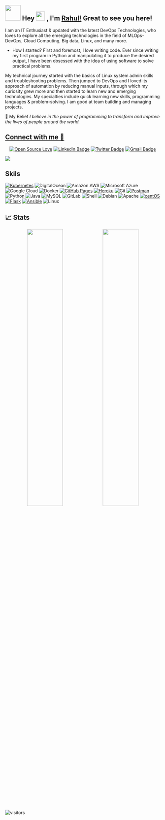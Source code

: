 ## <img src="https://github.com/TheDudeThatCode/TheDudeThatCode/blob/master/Assets/Developer.gif" width="50px"> Hey <img src="https://github.com/TheDudeThatCode/TheDudeThatCode/blob/master/Assets/Hi.gif" width="29"> , I'm [Rahul!](https://bio.link/linkrahulkumar) Great to see you here! 

I am an IT Enthusiast & updated with the latest DevOps Technologies, who loves to explore all the emerging technologies in the field of MLOps-DevOps, Cloud Computing, Big data, Linux, and many more.

* How I started? First and foremost, I love writing code. Ever since writing my first program in Python and manipulating it to produce the desired output, I have been obsessed with the idea of using software to solve practical problems.

My technical journey started with the basics of Linux system admin skills and troubleshooting problems. Then jumped to DevOps and I loved its approach of automation by reducing manual inputs, through which my curiosity grew more and then started to learn new and emerging technologies. My specialties include quick learning new skills, programming languages & problem-solving. I am good at team building and managing projects.

🚀 My Belief 
_I believe in the power of programming to transform and improve the lives of people around the world._

<!--
<p align="center">
  <img src="https://github.com/rahulkumar-choudhary/rahulkumar-choudhary/blob/master/gif/code_at_night.gif?raw=true" width="450" height="260" />
</p>
-->

## [Connect with me 💬](https://bio.link/linkrahulkumar) 

<div align="center">
 
[![Open Source Love](https://badges.frapsoft.com/os/v2/open-source.svg?v=103)](https://github.com/rahulkumar-choudhary)
[![Linkedin Badge](https://img.shields.io/badge/-Rahulkumar_Choudhary-blue?style=flat-square&logo=Linkedin&logoColor=white&link=https://www.linkedin.com/in/rahulkumar-choudhary/)](https://www.linkedin.com/in/rahulkumar-choudhary/)
[![Twitter Badge](https://img.shields.io/badge/-@rahulkumarstwt-1ca0f1?style=flat-square&labelColor=1ca0f1&logo=twitter&logoColor=white&link=https://twitter.com/rahulkumarstwt)](https://twitter.com/rahulkumarstwt)
[![Gmail Badge](https://img.shields.io/badge/-rahulchoudhary5768@gmail.com-c14438?style=flat-square&logo=Gmail&logoColor=white&link=mailto:rahulchoudhary5768@gmail.com)](mailto:rahulchoudhary5768@gmail.com)
<!-- [![Medium Badge](https://img.shields.io/badge/Medium-12100E?style=for-the-badge&logo=medium&logoColor=white&link=https://rahulchoudhary5768.medium.com/)](https://rahulchoudhary5768.medium.com/) -->
</div>  

<img src="https://activity-graph.herokuapp.com/graph?username=rahulkumar-choudhary&bg_color=0f2d3d&color=1cadfb&line=1cadfb&point=1cadfb&area=true&hide_border=true">

## Skils 

[![Kubernetes](https://img.shields.io/badge/-Kubernetes-326CE5?style=flat-square&logo=Kubernetes&logoColor=ffffff)](https://kubernetes.io/)
![DigitalOcean](https://img.shields.io/badge/-Digital%20Ocean-darkblue?style=flat-square&logo=digitalocean)
![Amazon AWS](https://img.shields.io/badge/Amazon%20AWS-232F3E?style=flat-square&logo=amazon-aws)
![Microsoft Azure](https://img.shields.io/badge/Microsoft%20Azure-232F7E?style=flat-square&logo=microsoft-azure)
![Google Cloud](https://img.shields.io/badge/Google%20Cloud-black?style=flat-square&logo=google-cloud)
![Docker](https://img.shields.io/badge/-Docker-black?style=flat-square&logo=docker)
<a href="#"><img alt="GitHub Pages" src="https://img.shields.io/badge/GitHub%20Pages-%23327FC7.svg?logo=github&logoColor=white"></a>
<a href="#"><img alt="Heroku" src="https://img.shields.io/badge/Heroku%20-%23430098.svg?logo=heroku&logoColor=white"></a>
![Git](https://img.shields.io/badge/-Git-black?style=flat-square&logo=git)
<a href="#"><img alt="Postman" src="https://img.shields.io/badge/Postman-FF6C37?logo=postman&logoColor=white"></a>
![Python](https://img.shields.io/badge/-Python-black?style=flat-square&logo=Python)
![Java](https://img.shields.io/badge/-java-E34A86?style=flat-square&logo=java)
![MySQL](https://img.shields.io/badge/-MySQL-black?style=flat-square&logo=mysql)
![GitLab](https://img.shields.io/badge/-GitLab-FCA121?style=flat-square&logo=gitlab)
![Shell](https://img.shields.io/badge/-Shell-blasck?style=plastic&logo=Shell)
![Debian](https://img.shields.io/badge/-Debian-A80030?style=flat-square&logo=Debian&logoColor=white)
![Apache](https://img.shields.io/badge/-Apache-D22128?style=flat-square&logo=Apache&logoColor=white)
[![centOS](https://img.shields.io/badge/CentOS-7.0-blue?style=flat-square&logo=CentOS&logoColor=262577)](https://www.centos.org/)
[![Flask](https://img.shields.io/badge/-Flask-000000?style=flat-square&logo=Flask&logoColor=ffffff)](https://flask.palletsprojects.com/)
[![Ansible](https://img.shields.io/badge/-ansible-326CE5?style=flat-square&logo=ansible&logoColor=000000)](https://ansible.io/)
![Linux](https://img.shields.io/badge/Linux-FCC624?style=for-the-badge&logo=linux&logoColor=black)


## 📈 Stats
    
<!--
![Rahulkumar's github stats](https://github-readme-stats.vercel.app/api?username=rahulkumar-choudhary&hide=issues&show_icons=true&theme=chartreuse-dark)

<a href="https://github.com/rahulkumar-choudhary/github-readme-stats">
 
  <img align="center" src="https://github-readme-stats.anuraghazra1.vercel.app/api/top-langs/?username=rahulkumar-choudhary&layout=compact&theme=chartreuse-dark" />
</a>
-->
<p align="center">
	
  <img width="48%" src="https://github-readme-stats.vercel.app/api?username=rahulkumar-choudhary&show_icons=true&theme=tokyonight" />
  <img width="48%" src="https://github-readme-streak-stats.herokuapp.com/?user=rahulkumar-choudhary&theme=tokyonight" />
</p>

![visitors](https://visitor-badge.laobi.icu/badge?page_id=rahulkumar-choudhary.rahulkumar-choudhary)
